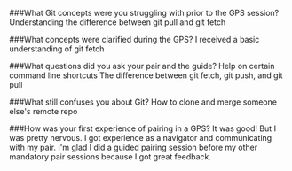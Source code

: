###What Git concepts were you struggling with prior to the GPS session?
Understanding the difference between git pull and git fetch

###What concepts were clarified during the GPS?
I received a basic understanding of git fetch

###What questions did you ask your pair and the guide?
Help on certain command line shortcuts
The difference between git fetch, git push, and git pull

###What still confuses you about Git?
How to clone and merge someone else's remote repo

###How was your first experience of pairing in a GPS?
It was good! But I was pretty nervous. I got experience as a navigator and communicating with my pair. I'm glad I did a guided pairing session before my other mandatory pair sessions because I got great feedback.